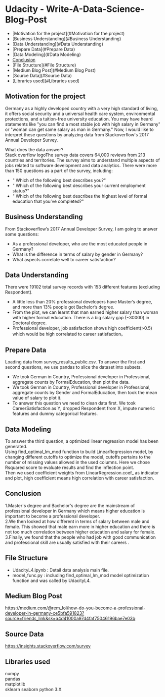 # Udacity - Write-A-Data-Science-Blog-Post


- [Motivation for the project](#Motivation for the project)
- [Business Understanding](#Business Understanding)
- [Data Understanding](#Data Understanding)
- [Prepare Data](#Prepare Data)
- [Data Modeling](#Data Modeling)
- [Conclusion](#Conclusion)
- [File Structure](#File Structure)
- [Medium Blog Post](#Medium Blog Post)
- [Source Data](#Source Data)
- [Libraries used](#Libraries used)

   
## Motivation for the project
Germany as a highly developed country with a very high standard of living, it offers social security and a universal health care system, environmental protections, and a tuition-free university education. You may have heard statements like "you can find a most stable job with high salary in Germany" or "woman can get same salary as man in Germany." Now, I would like to interpret these questions by analyzing data from Stackoverflow's 2017 Annual Developer Survey. 
  
What does the data answer?    
Stack overflow logoThe survey data covers 64,000 reviews from 213 countries and territories. The survey aims to understand multiple aspects of jobs related to software development and data analytics. There were more than 150 questions as a part of the survey, including:    
- " Which of the following best describes you?"
- " Which of the following best describes your current employment status?"
- " Which of the following best describes the highest level of formal education that you've completed?"

## Business Understanding  
From Stackoverflow’s 2017 Annual Developer Survey, I am going to answer some questions:   
- As a professional developer, who are the most educated people in Germany?  
- What is the difference in terms of salary by gender in Germany?  
- What aspects correlate well to career satisfaction?  

## Data Understanding 
There were 19102 total survey records with 153 different features (excluding Respondent).
- A little less than 20% professional developers have Master’s degree, and more than 13% people got Bachelor’s degree.
- From the plot, we can learnt that man earned higher salary than woman with higher formal education. There is a big salary gap (~30000) in Doctoral degree.
- Professional developer, job satisfaction shows high coefficient(>0.5) which would be high correlated to career satisfaction。

## Prepare Data 
Loading data from survey_results_public.csv. To answer the first and second questions, we use pandas to slice the dataset into subsets.
- We took German in Country, Professional developer in Professional, aggregate counts by FormalEducation, then plot the data. 
- We took German in Country, Professional developer in Professional, aggregate counts by Gender and FormalEducation, then took the mean value of salary to plot it.
- To answer this question we need to clean data first. We took CareerSatisfaction as Y, dropped Respondent from X, impute numeric features and dummy categorical features.

## Data Modeling
To answer the third question, a optimized linear regression model has been generated.   
Using find_optimal_lm_mod function to build LinearRegression model, by changing different cutoffs to optimize the model, cutoffs pertains to the number of missing values allowed in the used columns. Here we chose Rsquared score to evaluate results and find the inflection point.  
Then we used coefficient weights from LinearRegression.coef_ as indicator and plot, high coefficient means high correlation with career satisfaction.

## Conclusion
1.Master's degree and Bachelor's degree are the mainstream of professional developer in Germany which means higher education is important to become a professional developer.   
2.We then looked at how different in terms of salary between male and female. This showed that male earn more in higher education and there is not too much correlation between higher education and salary for female.    
3.Finally, we found that the people who had job with good communication and professional skill are usually satisfied with their careers .  

## File Structure 

- UdacityL4.ipynb : Detail data analysis main file.
- model_func.py : including find_optimal_lm_mod model optimization function and was called by UdacityL4.


## Medium Blog Post
https://medium.com/@rem_lol/how-do-you-become-a-professional-developer-in-germany-ce5bfa591823?source=friends_link&sk=a4d41000a97d4faf75046196bae7e03b

## Source Data
https://insights.stackoverflow.com/survey

## Libraries used
numpy  
pandas  
matplotlib  
sklearn
seaborn
python 3.X

